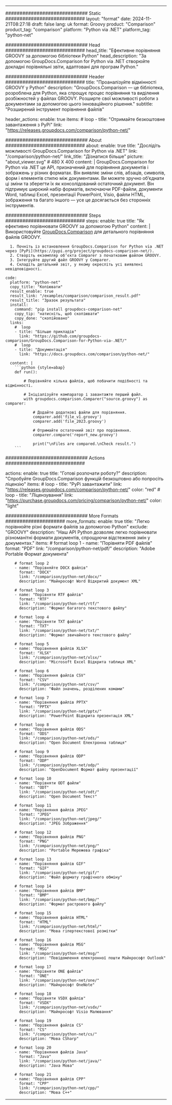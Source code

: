 
---
############################# Static ############################
layout: "format"
date:  2024-11-21T08:27:18
draft: false
lang: uk
format: Groovy
product: "Comparison"
product_tag: "comparison"
platform: "Python via .NET"
platform_tag: "python-net"

############################# Head ############################
head_title: "Ефективне порівняння GROOVY за допомогою бібліотеки Python"
head_description: "За допомогою GroupDocs.Comparison for Python via .NET створюйте докладні порівняльні звіти, адаптовані для програм Python."

############################# Header ############################
title: "Проаналізуйте відмінності GROOVY у Python" 
description: "GroupDocs.Comparison — це бібліотека, розроблена для Python, яка спрощує процес порівняння та виділення розбіжностей у файлах GROOVY. Розширте свої можливості роботи з документами за допомогою цього інноваційного рішення."
subtitle: "Розширений інструмент порівняння файлів" 

header_actions:
  enable: true
  items:
    #  loop
    - title: "Отримайте безкоштовне завантаження з PyPi"
      link: "https://releases.groupdocs.com/comparison/python-net/"
      
############################# About ############################
about:
    enable: true
    title: "Дослідіть можливості GroupDocs.Comparison for Python via .NET"
    link: "/comparison/python-net/"
    link_title: "Дізнатися більше"
    picture: "about_viewer.svg" # 480 X 400
    content: |
       GroupDocs.Comparison for Python via .NET це API, призначений для порівняння документів і зображень у різних форматах. Він виявляє зміни слів, абзаців, символів, форм і елементів стилю між документами. Ви можете зручно об’єднати ці зміни та зберегти їх як консолідований остаточний документ. Він підтримує широкий набір форматів, включаючи PDF-файли, документи Word, таблиці Excel, презентації PowerPoint, Visio, файли HTML, зображення та багато іншого — усе це досягається без сторонніх інструментів.

############################# Steps ############################
steps:
    enable: true
    title: "Як ефективно порівнювати GROOVY за допомогою Python"
    content: |
      Використовуйте [GroupDocs.Comparison](https://products.groupdocs.com/comparison/python-net/) для детального порівняння файлів GROOVY.
      
      1. Почніть із встановлення GroupDocs.Comparison for Python via .NET через [PyPi](https://pypi.org/project/groupdocs-comparison-net/).
      2. Створіть екземпляр об’єкта Comparer з початковим файлом GROOVY.
      3. Інтегруйте другий файл GROOVY у Comparer.
      4. Складіть детальний звіт, у якому окресліть усі виявлені невідповідності.
   
    code:
      platform: "python-net"
      copy_title: "Копіювати"
      result_enable: true
      result_link: "/examples/comparison/comparison_result.pdf"
      result_title: "Зразок результата"
      install:
        command: "pip install groupdocs-comparison-net"
        copy_tip: "натисніть, щоб скопіювати"
        copy_done: "скопійовано"
      links:
        #  loop
        - title: "Більше прикладів"
          link: "https://github.com/groupdocs-comparison/GroupDocs.Comparison-for-Python-via-.NET/"
        #  loop
        - title: "Документація"
          link: "https://docs.groupdocs.com/comparison/python-net/"
          
      content: |
        ```python {style=abap}
        def run():

            # Порівняйте кілька файлів, щоб побачити подібності та відмінності.

            # Ініціалізуйте компаратор і завантажте перший файл.
            with groupdocs.comparison.Comparer("source.groovy") as comparer:

                # Додайте додаткові файли для порівняння.
                comparer.add('file_v1.groovy')
                comparer.add('file_2023.groovy')

                # Отримайте остаточний звіт про порівняння.
                comparer.compare('report_new.groovy')

                print("\nFiles are compared.\nCheck result.")
        ```            

############################# Actions ############################

actions:
  enable: true
  title: "Готові розпочати роботу?"
  description: "Спробуйте GroupDocs.Comparison функцій безкоштовно або попросіть ліцензію"
  items:
    #  loop
    - title: "PyPi завантажити"
      link: "https://releases.groupdocs.com/comparison/python-net/"
      color: "red"
        #  loop
    - title: "Ліцензування"
      link: "https://purchase.groupdocs.com/pricing/comparison/python-net/"
      color: "light"


############################# More Formats #####################
more_formats:
    enable: true
    title: "Легко порівнюйте різні формати файлів за допомогою Python"
    exclude: "GROOVY"
    description: "Наш API Python дозволяє легко порівнювати різноманітні формати документів, спрощуючи відстеження змін у документах."
    items: 
        # format loop 1
        - name: "Порівняти PDF файлів"
          format: "PDF"
          link: "/comparison/python-net/pdf/"
          description: "Adobe Portable Формат документа"

        # format loop 2
        - name: "Порівняйте DOCX файлів"
          format: "DOCX"
          link: "/comparison/python-net/docx/"
          description: "Майкрософт Word Відкритий документ XML"

        # format loop 3
        - name: "Порівняти RTF файлів"
          format: "RTF"
          link: "/comparison/python-net/rtf/"
          description: "Формат багатого текстового файлу"

        # format loop 4
        - name: "Порівняти TXT файлів"
          format: "TXT"
          link: "/comparison/python-net/txt/"
          description: "Формат звичайного текстового файлу"

        # format loop 5
        - name: "Порівняння файлів XLSX"
          format: "XLSX"
          link: "/comparison/python-net/xlsx/"
          description: "Microsoft Excel Відкрита таблиця XML"

        # format loop 6
        - name: "Порівняння файлів CSV"
          format: "CSV"
          link: "/comparison/python-net/csv/"
          description: "Файл значень, розділених комами"

        # format loop 7
        - name: "Порівняння файлів PPTX"
          format: "PPTX"
          link: "/comparison/python-net/pptx/"
          description: "PowerPoint Відкрита презентація XML"

        # format loop 8
        - name: "Порівняння файлів ODS"
          format: "ODS"
          link: "/comparison/python-net/ods/"
          description: "Open Document Електронна таблиця"

        # format loop 9
        - name: "Порівняння файлів ODP"
          format: "ODP"
          link: "/comparison/python-net/odp/"
          description: "OpenDocument Формат файлу презентації"

        # format loop 10
        - name: "Порівняти ODT файли"
          format: "ODT"
          link: "/comparison/python-net/odt/"
          description: "Open Document Текст"

        # format loop 11
        - name: "Порівняння файлів JPEG"
          format: "JPEG"
          link: "/comparison/python-net/jpeg/"
          description: "JPEG Зображення"

        # format loop 12
        - name: "Порівняння файлів PNG"
          format: "PNG"
          link: "/comparison/python-net/png/"
          description: "Portable Мережева графіка"

        # format loop 13
        - name: "Порівняння файлів GIF"
          format: "GIF"
          link: "/comparison/python-net/gif/"
          description: "Файл формату графічного обміну"

        # format loop 14
        - name: "Порівняння файлів BMP"
          format: "BMP"
          link: "/comparison/python-net/bmp/"
          description: "Формат растрового файлу"

        # format loop 15
        - name: "Порівняння файлів HTML"
          format: "HTML"
          link: "/comparison/python-net/html/"
          description: "Мова гіпертекстової розмітки"

        # format loop 16
        - name: "Порівняння файлів MSG"
          format: "MSG"
          link: "/comparison/python-net/msg/"
          description: "Повідомлення електронної пошти Майкрософт Outlook"

        # format loop 17
        - name: "Порівняти ONE файлів"
          format: "ONE"
          link: "/comparison/python-net/one/"
          description: "Майкрософт OneNote"

        # format loop 18
        - name: "Порівняти VSDX файлів"
          format: "VSDX"
          link: "/comparison/python-net/vsdx/"
          description: "Майкрософт Visio Малювання"

        # format loop 19
        - name: "Порівняння файлів CS"
          format: "CS"
          link: "/comparison/python-net/cs/"
          description: "Мова CSharp"

        # format loop 20
        - name: "Порівняння файлів Java"
          format: "Java"
          link: "/comparison/python-net/java/"
          description: "Java Мова"
          
        # format loop 21
        - name: "Порівняння файлів CPP"
          format: "CPP"
          link: "/comparison/python-net/cpp/"
          description: "Мова C++"
---